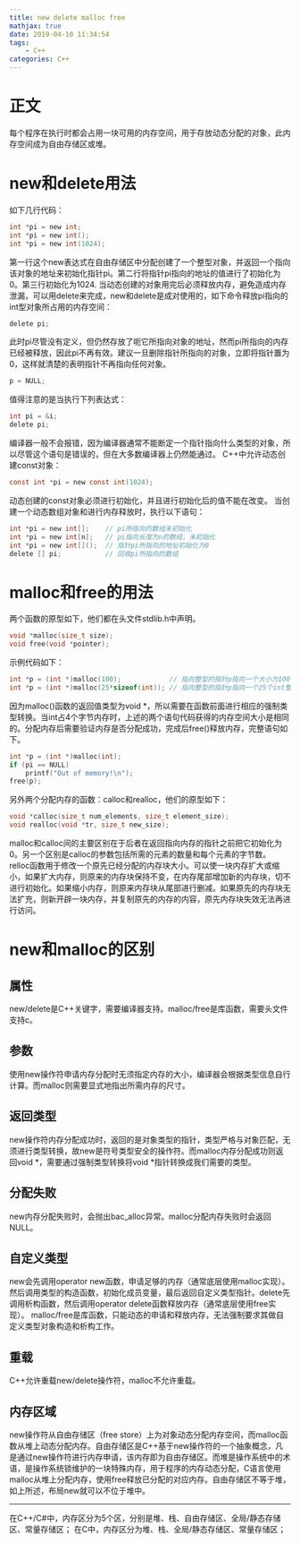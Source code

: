 ```yaml
---
title: new delete malloc free
mathjax: true
date: 2019-04-10 11:34:54
tags:
    - C++
categories: C++
---
```

# 正文
每个程序在执行时都会占用一块可用的内存空间，用于存放动态分配的对象，此内存空间成为自由存储区或堆。

# new和delete用法

如下几行代码：

```c
int *pi = new int;
int *pi = new int();
int *pi = new int(1024);
```
第一行这个new表达式在自由存储区中分配创建了一个整型对象，并返回一个指向该对象的地址来初始化指针pi。第二行将指针pi指向的地址的值进行了初始化为0。第三行初始化为1024.
当动态创建的对象用完后必须释放内存，避免造成内存泄漏，可以用delete来完成，new和delete是成对使用的，如下命令释放pi指向的int型对象所占用的内存空间：
```c
delete pi;
```
此时pi尽管没有定义，但仍然存放了呃它所指向对象的地址，然而pi所指向的内存已经被释放，因此pi不再有效。建议一旦删除指针所指向的对象，立即将指针置为0，这样就清楚的表明指针不再指向任何对象。
```c
p = NULL;
```
值得注意的是当执行下列表达式：
```c
int pi = &i;
delete pi;
```
编译器一般不会报错，因为编译器通常不能断定一个指针指向什么类型的对象，所以尽管这个语句是错误的，但在大多数编译器上仍然能通过。
C++中允许动态创建const对象：
```c
const int *pi = new const int(1024);
```
动态创建的const对象必须进行初始化，并且进行初始化后的值不能在改变。
当创建一个动态数组对象和进行内存释放时，执行以下语句：
```c
int *pi = new int[];    // pi所指向的数组未初始化
int *pi = new int[n];   // pi指向长度为n的数组，未初始化
int *pi = new int[]();  // 指针pi所指向的地址初始化为0
delete [] pi;           // 回收pi所指向的数组
```

# malloc和free的用法

两个函数的原型如下，他们都在头文件stdlib.h中声明。
```c
void *malloc(size_t size);
void free(void *pointer);
```
示例代码如下：
```c
int *p = (int *)malloc(100);            // 指向整型的指针p指向一个大小为100字节的内存的地址
int *p = (int *)malloc(25*sizeof(int)); // 指向整型的指针p指向一个25个int整型空间的地址
```
因为malloc()函数的返回值类型为void *，所以需要在函数前面进行相应的强制类型转换。当int占4个字节内存时，上述的两个语句代码获得的内存空间大小是相同的。分配内存后需要验证内存是否分配成功，完成后free()释放内存，完整语句如下。
```c
int *p = (int *)malloc(int);
if (pi == NULL)
    printf("Out of memory!\n");
free(p);
```
另外两个分配内存的函数：calloc和realloc，他们的原型如下：
```c
void *calloc(size_t num_elements, size_t element_size);
void realloc(void *tr, size_t new_size);
```
malloc和calloc间的主要区别在于后者在返回指向内存的指针之前把它初始化为0。另一个区别是calloc的参数包括所需的元素的数量和每个元素的字节数。
relloc函数用于修改一个原先已经分配的内存块大小。可以使一块内存扩大或缩小，如果扩大内存，则原来的内存块保持不变，在内存尾部增加新的内存块，切不进行初始化。如果缩小内存，则原来内存块从尾部进行删减。如果原先的内存块无法扩充，则新开辟一块内存，并复制原先的内存的内容，原先内存块失效无法再进行访问。

# new和malloc的区别
## 属性
new/delete是C++关键字，需要编译器支持。malloc/free是库函数，需要头文件支持c。
## 参数
使用new操作符申请内存分配时无须指定内存的大小，编译器会根据类型信息自行计算。而malloc则需要显式地指出所需内存的尺寸。
## 返回类型
new操作符内存分配成功时，返回的是对象类型的指针，类型严格与对象匹配，无须进行类型转换，故new是符号类型安全的操作符。而malloc内存分配成功则返回void *，需要通过强制类型转换将void *指针转换成我们需要的类型。
## 分配失败
new内存分配失败时，会抛出bac_alloc异常。malloc分配内存失败时会返回NULL。
## 自定义类型
new会先调用operator new函数，申请足够的内存（通常底层使用malloc实现）。然后调用类型的构造函数，初始化成员变量，最后返回自定义类型指针。delete先调用析构函数，然后调用operator delete函数释放内存（通常底层使用free实现）。
malloc/free是库函数，只能动态的申请和释放内存，无法强制要求其做自定义类型对象构造和析构工作。
## 重载
C++允许重载new/delete操作符，malloc不允许重载。
## 内存区域
new操作符从自由存储区（free store）上为对象动态分配内存空间，而malloc函数从堆上动态分配内存。自由存储区是C++基于new操作符的一个抽象概念，凡是通过new操作符进行内存申请，该内存即为自由存储区。而堆是操作系统中的术语，是操作系统锁维护的一块特殊内存，用于程序的内存动态分配，C语言使用malloc从堆上分配内存，使用free释放已分配的对应内存。自由存储区不等于堆，如上所述，布局new就可以不位于堆中。

------------------------------------------------------------------------------------------------------------------------------------------

在C++/C#中，内存区分为5个区，分别是堆、栈、自由存储区、全局/静态存储区、常量存储区；
在C中，内存区分为堆、栈、全局/静态存储区、常量存储区；
